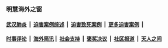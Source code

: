 
### 明慧海外之窗

####  [武汉肺炎](indexes/365.md?t=05041700) &nbsp;|&nbsp;  [迫害案例综述](indexes/328.md?t=05041700) &nbsp;|&nbsp; [迫害致死案例](indexes/277.md?t=05041700)  &nbsp;|&nbsp; [更多迫害案例](indexes/81.md?t=05041700)  &nbsp;|&nbsp; 
####  [时事评论](indexes/19.md?t=05041700) &nbsp;|&nbsp; [海外简讯](indexes/245.md?t=05041700)&nbsp;|&nbsp;  [社会支持](indexes/140.md?t=05041700) &nbsp;|&nbsp; [褒奖决议](indexes/282.md?t=05041700) &nbsp;|&nbsp; [社区报道](indexes/91.md?t=05041700)  &nbsp;|&nbsp; [天人之间](indexes/78.md?t=05041700) 

